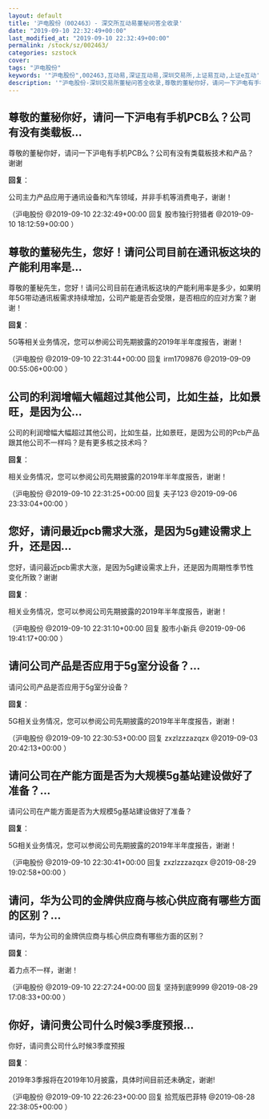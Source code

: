 ```yaml
---
layout: default
title: '沪电股份（002463）- 深交所互动易董秘问答全收录'
date: "2019-09-10 22:32:49+00:00"
last_modified_at: "2019-09-10 22:32:49+00:00"
permalink: /stock/sz/002463/
categories: szstock
cover: 
tags: "沪电股份"
keywords: '"沪电股份",002463,互动易,深证互动易,深圳交易所,上证易互动,上证e互动'
description: '"沪电股份-深圳交易所董秘问答全收录,尊敬的董秘你好，请问一下沪电有手机PCB么？公司有没有类载板技术和产品？谢谢"'
---
```


## 尊敬的董秘你好，请问一下沪电有手机PCB么？公司有没有类载板...

尊敬的董秘你好，请问一下沪电有手机PCB么？公司有没有类载板技术和产品？谢谢

**回复**：

公司主力产品应用于通讯设备和汽车领域，并非手机等消费电子，谢谢！ 

（沪电股份  @2019-09-10 22:32:49+00:00 回复 股市独行狩猎者  @2019-09-10 18:12:59+00:00 ）

## 尊敬的董秘先生，您好！请问公司目前在通讯板这块的产能利用率是...

尊敬的董秘先生，您好！请问公司目前在通讯板这块的产能利用率是多少，如果明年5G带动通讯板需求持续增加，公司产能是否会受限，是否相应的应对方案？谢谢！

**回复**：

5G等相关业务情况，您可以参阅公司先期披露的2019年半年度报告，谢谢！ 

（沪电股份  @2019-09-10 22:31:44+00:00 回复 irm1709876  @2019-09-09 00:55:06+00:00 ）

## 公司的利润增幅大幅超过其他公司，比如生益，比如景旺，是因为公...

公司的利润增幅大幅超过其他公司，比如生益，比如景旺，是因为公司的Pcb产品跟其他公司不一样吗？是有更多核之技术吗？

**回复**：

相关业务情况，您可以参阅公司先期披露的2019年半年度报告，谢谢！ 

（沪电股份  @2019-09-10 22:31:25+00:00 回复 夫子123  @2019-09-06 23:33:04+00:00 ）

## 您好，请问最近pcb需求大涨，是因为5g建设需求上升，还是因...

您好，请问最近pcb需求大涨，是因为5g建设需求上升，还是因为周期性季节性变化所致？谢谢

**回复**：

相关业务情况，您可以参阅公司先期披露的2019年半年度报告，谢谢！ 

（沪电股份  @2019-09-10 22:31:10+00:00 回复 股市小新兵  @2019-09-06 19:41:17+00:00 ）

## 请问公司产品是否应用于5g室分设备？...

请问公司产品是否应用于5g室分设备？

**回复**：

5G相关业务情况，您可以参阅公司先期披露的2019年半年度报告，谢谢！ 

（沪电股份  @2019-09-10 22:30:53+00:00 回复 zxzlzzzazqzx  @2019-09-03 20:42:13+00:00 ）

## 请问公司在产能方面是否为大规模5g基站建设做好了准备？...

请问公司在产能方面是否为大规模5g基站建设做好了准备？

**回复**：

5G相关业务情况，您可以参阅公司先期披露的2019年半年度报告，谢谢！ 

（沪电股份  @2019-09-10 22:30:41+00:00 回复 zxzlzzzazqzx  @2019-08-29 19:02:58+00:00 ）

## 请问，华为公司的金牌供应商与核心供应商有哪些方面的区别？...

请问，华为公司的金牌供应商与核心供应商有哪些方面的区别？

**回复**：

着力点不一样，谢谢！ 

（沪电股份  @2019-09-10 22:27:24+00:00 回复 坚持到底9999  @2019-08-29 17:08:33+00:00 ）

## 你好，请问贵公司什么时候3季度预报...

你好，请问贵公司什么时候3季度预报

**回复**：

2019年3季报将在2019年10月披露，具体时间目前还未确定，谢谢! 

（沪电股份  @2019-09-10 22:26:23+00:00 回复 拾荒版巴菲特  @2019-08-28 22:38:05+00:00 ）

